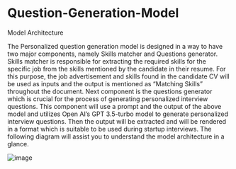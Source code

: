 # Question-Generation-Model
Model Architecture

The Personalized question generation model is designed in a way to have two major components, namely Skills matcher and Questions generator.
Skills matcher is responsible for extracting the required skills for the specific job from the skills mentioned by the candidate in their resume. For this purpose, the job advertisement and skills found in the candidate CV will be used as inputs and the output is mentioned as “Matching Skills” throughout the document.
Next component is the questions generator which is crucial for the process of generating personalized interview questions. This component will use a prompt and the output of the above model and utilizes Open AI’s GPT 3.5-turbo model to generate personalized interview questions. Then the output will be extracted and will be rendered in a format which is suitable to be used during startup interviews.
The following diagram will assist you to understand the model architecture in a glance.
 


![image](https://github.com/user-attachments/assets/4eb71ec2-f4db-4bf3-b7dc-08779ba35364)
